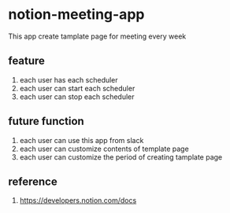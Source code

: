 # notion-meeting-app
This app create tamplate page for meeting every week
## feature
1. each user has each scheduler
2. each user can start each scheduler
3. each user can stop each scheduler

## future function
1. each user can use this app from slack
2. each user can customize contents of template page
3. each user can customize the period of creating tamplate page

## reference
1. https://developers.notion.com/docs